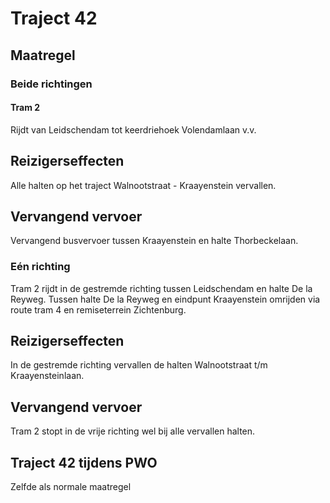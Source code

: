 # Traject 42
## Maatregel
### Beide richtingen

#### Tram 2
Rijdt van Leidschendam tot keerdriehoek Volendamlaan v.v.

## Reizigerseffecten
Alle halten op het traject Walnootstraat - Kraayenstein vervallen.

## Vervangend vervoer
Vervangend busvervoer tussen Kraayenstein en halte Thorbeckelaan.

### Eén richting
Tram 2 rijdt in de gestremde richting tussen Leidschendam en halte De la Reyweg. Tussen halte De la Reyweg en eindpunt Kraayenstein omrijden via route tram 4 en remiseterrein Zichtenburg.

## Reizigerseffecten
In de gestremde richting vervallen de halten Walnootstraat t/m Kraayensteinlaan.

## Vervangend vervoer
Tram 2 stopt in de vrije richting wel bij alle vervallen halten.

## Traject 42 tijdens PWO 
Zelfde als normale maatregel

